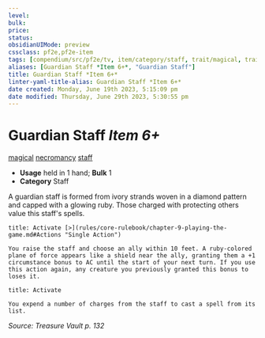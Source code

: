 ```yaml
---
level:
bulk:
price:
status:
obsidianUIMode: preview
cssclass: pf2e,pf2e-item
tags: [compendium/src/pf2e/tv, item/category/staff, trait/magical, trait/necromancy, trait/staff]
aliases: [Guardian Staff *Item 6+*, "Guardian Staff"]
title: Guardian Staff *Item 6+*
linter-yaml-title-alias: Guardian Staff *Item 6+*
date created: Monday, June 19th 2023, 5:15:09 pm
date modified: Thursday, June 29th 2023, 5:30:55 pm
---
```


# Guardian Staff *Item 6+*

[magical](rules/traits/magical.md) [necromancy](rules/traits/necromancy.md) [staff](rules/traits/staff.md)  

- **Usage** held in 1 hand; **Bulk** 1
- **Category** Staff

A guardian staff is formed from ivory strands woven in a diamond pattern and capped with a glowing ruby. Those charged with protecting others value this staff's spells.

```ad-embed-ability
title: Activate [>](rules/core-rulebook/chapter-9-playing-the-game.md#Actions "Single Action")

You raise the staff and choose an ally within 10 feet. A ruby-colored plane of force appears like a shield near the ally, granting them a +1 circumstance bonus to AC until the start of your next turn. If you use this action again, any creature you previously granted this bonus to loses it.
```

```ad-embed-ability
title: Activate

You expend a number of charges from the staff to cast a spell from its list.
```

*Source: Treasure Vault p. 132*

